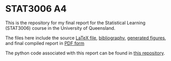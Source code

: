 # STAT3006 A4

This is the repository for my final report for the Statistical Learning (STAT3006) course in the University of Queensland.

The files here include the source [LaTeX file](main.tex), [bibliography](Primo_BibTeX_Export.bib), [generated figures](figures), and final compiled report in [PDF form](47286238_STAT3006_A4.pdf)

The python code associated with this report can be found in [this repository](https://github.com/siepenmaru/stat3006-a4-code).
